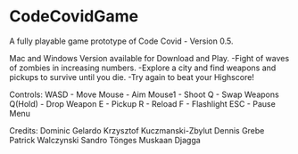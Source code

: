 # CodeCovidGame
A fully playable game prototype of Code Covid - Version 0.5.

Mac and Windows Version available for Download and Play.
-Fight of waves of zombies in increasing numbers. 
-Explore a city and find weapons and pickups to survive until you die. 
-Try again to beat your Highscore!

Controls:
WASD - Move
Mouse - Aim
Mouse1 - Shoot
Q - Swap Weapons
Q(Hold) - Drop Weapon
E - Pickup
R - Reload
F - Flashlight
ESC - Pause Menu

Credits:
Dominic Gelardo
Krzysztof Kuczmanski-Zbylut
Dennis Grebe
Patrick Walczynski
Sandro Tönges
Muskaan Djagga
